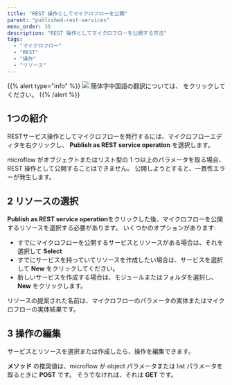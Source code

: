 ```yaml
---
title: "REST 操作としてマイクロフローを公開"
parent: "published-rest-services"
menu_order: 30
description: "REST 操作としてマイクロフローを公開する方法"
tags:
  - "マイクロフロー"
  - "REST"
  - "操作"
  - "リソース"
---
```


{{% alert type="info" %}}
<img src="attachments/chinese-translation/china.png" style="display: inline-block; margin: 0" /> 簡体字中国語の翻訳については、 [<unk> <unk> <unk>](https://cdn.mendix.tencent-cloud.com/documentation/refguide8/publish-microflow-as-rest-operation.pdf) をクリックしてください。
{{% /alert %}}

## 1つの紹介

RESTサービス操作としてマイクロフローを発行するには、マイクロフローエディタを右クリックし、 **Publish as REST service operation** を選択します。

microflow がオブジェクトまたはリスト型の 1 つ以上のパラメータを取る場合、REST 操作として公開することはできません。 公開しようとすると、一貫性エラーが発生します。

## 2 リソースの選択

**Publish as REST service operation**をクリックした後、マイクロフローを公開するリソースを選択する必要があります。 いくつかのオプションがあります:

* すでにマイクロフローを公開するサービスとリソースがある場合は、それを選択して **Select**
* すでにサービスを持っていてリソースを作成したい場合は、サービスを選択して **New** をクリックしてください。
* 新しいサービスを作成する場合は、モジュールまたはフォルダを選択し、 **New** をクリックします。

リソースの提案された名前は、マイクロフローのパラメータの実体またはマイクロフローの実体結果です。

## 3 操作の編集

サービスとリソースを選択または作成したら、操作を編集できます。

**メソッド** の推奨値は、microflow が object パラメータまたは list パラメータを取るときに **POST** です。 そうでなければ、それは **GET** です。
